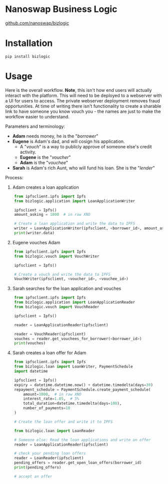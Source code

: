 # Nanoswap Business Logic

[github.com/nanoswap/bizlogic](https://github.com/nanoswap/bizlogic)

# Installation

```
pip install bizlogic
```

# Usage

Here is the overall workflow. **Note**, this isn't how end users will actually interact with the platform. This will need to be deployed to a webserver with a UI for users to access. The private webserver deployment removes fraud opportunities. At time of writing there isn't functionality to create a sharable link to have someone you know vouch you - the names are just to make the workflow easier to understand.

Parameters and terminology:
 - **Adam** needs money, he is the "*borrower*"
 - **Eugene** is Adam's dad, and will cosign his application.
   - A "*vouch*" is a way to publicly approve of someone else's credit activity.
   - **Eugene** is the "*voucher*"
   - **Adam** is the "*vouchee*"
 - **Sarah** is Adam's rich Aunt, who will fund his loan. She is the "*lender*"

Process:
1. Adam creates a loan application

```py
    from ipfsclient.ipfs import Ipfs
    from bizlogic.application import LoanApplicationWriter

    ipfsclient = Ipfs()
    amount_asking = 1000  # in raw XNO

    # Create a loan application and write the data to IPFS
    writer = LoanApplicationWriter(ipfsclient, <borrower_id>, amount_asking)
    print(writer.data)
```

2. Eugene vouches Adam

```py
    from ipfsclient.ipfs import Ipfs
    from bizlogic.vouch import VouchWriter

    ipfsclient = Ipfs()

    # Create a vouch and write the data to IPFS
    VouchWriter(ipfsclient, <voucher_id>, <vouchee_id>)
```

3. Sarah searches for the loan application and vouches

```py
    from ipfsclient.ipfs import Ipfs
    from bizlogic.application import LoanApplicationReader
    from bizlogic.vouch import VouchReader

    ipfsclient = Ipfs()

    reader = LoanApplicationReader(ipfsclient)

    reader = VouchReader(ipfsclient)
    vouches = reader.get_vouchees_for_borrower(<borrower_id>)
    print(vouches)
```

4. Sarah creates a loan offer for Adam

```py
    from ipfsclient.ipfs import Ipfs
    from bizlogic.loan import LoanWriter, PaymentSchedule
    import datetime

    ipfsclient = Ipfs()
    expiry = datetime.datetime.now() + datetime.timedelta(days=30)
    repayment_schedule = PaymentSchedule.create_payment_schedule(
        amount=1000,  # in raw XNO
        interest_rate=1.05,  # 5%
        total_duration=datetime.timedelta(days=100),
        number_of_payments=10
    )

    # Create the loan offer and write it to IPFS


```

```py
    from bizlogic.loan import LoanReader

    # Someone else: Read the loan applications and write an offer
    reader = LoanApplicationReader(ipfsclient)

    # check your pending loan offers
    reader = LoanReader(ipfsclient)
    pending_offers = reader.get_open_loan_offers(borrower_id)
    print(pending_offers)

    # accept an offer

```
